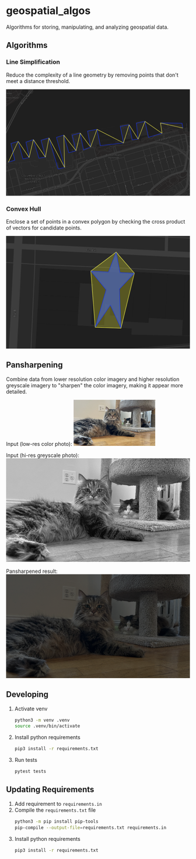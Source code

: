 # geospatial_algos

Algorithms for storing, manipulating, and analyzing geospatial data.

## Algorithms

### Line Simplification
Reduce the complexity of a line geometry by removing points that don't meet a distance threshold. 

![Sample output showing a line geometry before and after simplification.](assets/line_simplification.png)

### Convex Hull
Enclose a set of points in a convex polygon by checking the cross product of vectors for candidate points.

![Sample output showing a concave polygon and it's corresponding convex hull.](assets/convex_hull.png)

## Pansharpening 
Combine data from lower resolution color imagery and higher resolution greyscale imagery to "sharpen" the color imagery, making it appear more detailed.

Input (low-res color photo):
![Low-res color photo of two tabby cats.](assets/tabby_cats__lowres.png)

Input (hi-res greyscale photo): 
![Hi-res greyscale photo of two tabby cats.](assets/tabby_cats__greyscale.png)

Pansharpened result:
![Pansharpened photo of two tabby cats.](assets/tabby_cats__pansharpened.png)


## Developing

1. Activate venv
    ``` bash
    python3 -m venv .venv
    source .venv/bin/activate
    ```
1. Install python requirements
    ``` bash
    pip3 install -r requirements.txt
    ```
1. Run tests
    ``` bash 
    pytest tests
    ``` 

## Updating Requirements

1. Add requirement to `requirements.in`
1. Compile the `requirements.txt` file
    ``` bash
    python3 -m pip install pip-tools
    pip-compile --output-file=requirements.txt requirements.in
    ```
1. Install python requirements
    ``` bash
    pip3 install -r requirements.txt
    ```